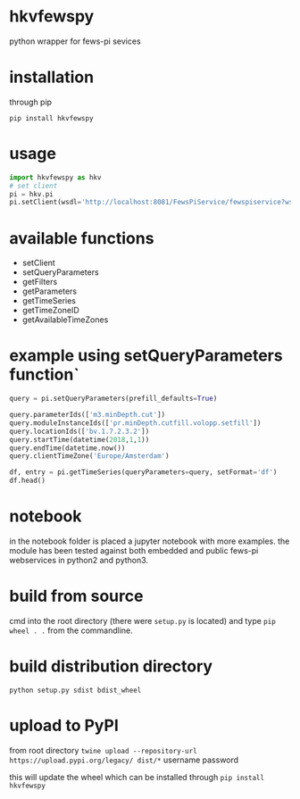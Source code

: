 # hkvfewspy
python wrapper for fews-pi sevices

# installation
through pip
```batch
pip install hkvfewspy
```

# usage
```python
import hkvfewspy as hkv
# set client
pi = hkv.pi
pi.setClient(wsdl='http://localhost:8081/FewsPiService/fewspiservice?wsdl')
```

# available functions
- setClient
- setQueryParameters
- getFilters
- getParameters
- getTimeSeries
- getTimeZoneID
- getAvailableTimeZones


# example using setQueryParameters function`

```python
query = pi.setQueryParameters(prefill_defaults=True)

query.parameterIds(['m3.minDepth.cut'])
query.moduleInstanceIds(['pr.minDepth.cutfill.volopp.setfill'])
query.locationIds(['bv.1.7.2.3.2'])
query.startTime(datetime(2018,1,1))
query.endTime(datetime.now())
query.clientTimeZone('Europe/Amsterdam')

df, entry = pi.getTimeSeries(queryParameters=query, setFormat='df')
df.head()
```

# notebook
in the notebook folder is placed a jupyter notebook with more examples.
the module has been tested against both embedded and public fews-pi webservices in python2 and python3.

# build from source
cmd into the root directory (there were `setup.py` is located)
and type `pip wheel . .` from the commandline.

# build distribution directory
`python setup.py sdist bdist_wheel`

# upload to PyPI
from root directory
`twine upload --repository-url https://upload.pypi.org/legacy/ dist/*`
username
password

this will update the wheel which can be installed through `pip install hkvfewspy`
